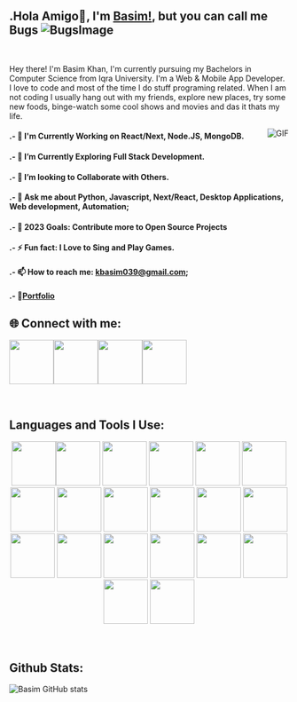 ##  .Hola Amigo👋, I'm [Basim!](https://basimkhan.me/), but you can call me Bugs ![BugsImage](https://icons.iconarchive.com/icons/sykonist/looney-tunes/48/Bugs-Bunny-Carrot-icon.png)

<br />

Hey there! I'm Basim Khan, I'm currently pursuing my Bachelors in Computer Science from Iqra University. I'm a Web & Mobile App Developer. I love to code and most of the time I do stuff programing related. When I am not coding I usually hang out with my friends, explore new places, try some new foods, binge-watch some cool shows and movies and das it thats my life.

<img align="right" alt="GIF" src="https://media.giphy.com/media/836HiJc7pgzy8iNXCn/giphy.gif" />

#### .- 🔭 I'm Currently Working on React/Next, Node.JS, MongoDB.
#### .- 🌱 I’m Currently Exploring Full Stack Development. 
#### .- 👯 I’m looking to Collaborate with Others.
#### .- 💬 Ask me about Python, Javascript, Next/React, Desktop Applications, Web development, Automation;
#### .- 🥅 2023 Goals: Contribute more to Open Source Projects
#### .- ⚡ Fun fact: I Love to Sing and Play Games.
#### .- 📫 How to reach me: kbasim039@gmail.com;
#### .- 📝[Portfolio](https://basimkhan.me/)

## 🌐 Connect with me:

[<img src="https://user-images.githubusercontent.com/74038190/235294010-ec412ef5-e3da-4efa-b1d4-0ab4d4638755.gif" width="80">][facebook][<img src="https://user-images.githubusercontent.com/74038190/235294012-0a55e343-37ad-4b0f-924f-c8431d9d2483.gif" width="80">][linkedin][<img src="https://user-images.githubusercontent.com/74038190/235294013-a33e5c43-a01c-43f6-b44d-a406d8b4ab75.gif" width="80">][instagram][<img src="https://user-images.githubusercontent.com/74038190/235294019-40007353-6219-4ec5-b661-b3c35136dd0b.gif" width="80">][whatsapp]

<br />

## Languages and Tools I Use:

<div align="center">
<img src="https://user-images.githubusercontent.com/74038190/212257454-16e3712e-945a-4ca2-b238-408ad0bf87e6.gif" width="80"><img src="https://user-images.githubusercontent.com/74038190/212257472-08e52665-c503-4bd9-aa20-f5a4dae769b5.gif" width="80">
<img src="https://user-images.githubusercontent.com/74038190/212257468-1e9a91f1-b626-4baa-b15d-5c385dfa7ed2.gif" width="80">
<img src="https://user-images.githubusercontent.com/74038190/212257465-7ce8d493-cac5-494e-982a-5a9deb852c4b.gif" width="80">
<img src="https://user-images.githubusercontent.com/74038190/212257463-4d082cb4-7483-4eaf-bc25-6dde2628aabd.gif" width="80">
<img src="https://user-images.githubusercontent.com/74038190/212257460-738ff738-247f-4445-a718-cdd0ca76e2db.gif" width="80">
<img src="https://user-images.githubusercontent.com/74038190/212257467-871d32b7-e401-42e8-a166-fcfd7baa4c6b.gif" width="80">
<img src="https://user-images.githubusercontent.com/74038190/212281756-450d3ffa-9335-4b98-a965-db8a18fee927.gif" width="80">
<img src="https://user-images.githubusercontent.com/74038190/212280805-9bcb336b-8c55-46a8-abf8-ff286ab55472.gif" width="80">
<img src="https://user-images.githubusercontent.com/74038190/212280823-79088828-a258-4a4d-8d6c-96315d5a07af.gif" width="80">
<img src="https://user-images.githubusercontent.com/74038190/212281763-e6ecd7ef-c4aa-45b6-a97c-f33f6bb592bd.gif" width="80">
<img src="https://user-images.githubusercontent.com/74038190/212281775-b468df30-4edc-4bf8-a4ee-f52e1aaddc86.gif" width="80">
<img src="https://github.com/Anmol-Baranwal/Cool-GIFs-For-GitHub/assets/74038190/1a797f46-efe4-41e6-9e75-5303e1bbcbfa" width="80">
<img src="https://github.com/Anmol-Baranwal/Cool-GIFs-For-GitHub/assets/74038190/29fd6286-4e7b-4d6c-818f-c4765d5e39a9" width="80">
<img src="https://github.com/Anmol-Baranwal/Cool-GIFs-For-GitHub/assets/74038190/67f477ed-6624-42da-99f0-1a7b1a16eecb" width="80">
<img src="https://github.com/Anmol-Baranwal/Cool-GIFs-For-GitHub/assets/74038190/3c16d4f2-b757-4c70-8f42-43d5dddd2c36" width="80">
<img src="https://github.com/Anmol-Baranwal/Cool-GIFs-For-GitHub/assets/74038190/3fb2cdf6-8920-462e-87a4-95af376418aa" width="80">
<img src="https://github.com/Anmol-Baranwal/Cool-GIFs-For-GitHub/assets/74038190/de038172-e903-4951-926c-755878deb0b4" width="80">
<img src="https://github.com/Anmol-Baranwal/Cool-GIFs-For-GitHub/assets/74038190/398b19b1-9aae-4c1f-8bc0-d172a2c08d68" width="80">
<img src="https://github.com/Anmol-Baranwal/Cool-GIFs-For-GitHub/assets/74038190/e0d299f2-767c-4c21-bd49-90f2a19f1a78" width="80">
</div>
<br><br>  

## Github Stats:

![Basim GitHub stats](https://github-readme-stats.vercel.app/api?username=BasimAhmedKhan&show_icons=true&theme=radical&env=PAT_1)


[facebook]: https://www.facebook.com/profile.php?id=100009322472394
[instagram]: https://www.instagram.com/basim_khann
[whatsapp]: https://github.com/BasimAhmedKhan/BasimAhmedKhan/blob/main/assets/WhatsApp%20Image%202022-01-09%20at%207.23.20%20PM.jpeg
[linkedin]: https://www.linkedin.com/in/basim-khan-604a76189/
